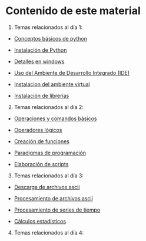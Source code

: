 # Contenido de este material

1. Temas relacionados al día 1:

- [Conceptos básicos de python](./dia1/00.Conceptos_python.md)

- [Instalación de Python](./dia1/01.Instalacion_python.md)

- [Detalles en windows](./dia1/01a.Detalles_windows.md)

- [Uso del Ambiente de Desarrollo Integrado (IDE)](./dia1/02.Uso_IDE.md)

- [Instalacion del ambiente virtual](./dia1/03.geocat.md)

- [Instalación de librerías](./dia1/04.Instalacion_bibliotecas.md)

2. Temas relacionados al día 2:

- [Operaciones y comandos básicos](./dia2/00.Operaciones_comandos_basicos.ipynb)

- [Operadores lógicos](./dia2/01.Operadores_logicos.ipynb)

- [Creación de funciones](./dia2/02.Creacion_funciones.ipynb)

- [Paradigmas de programación](./dia2/03.Paradigmas_programacion.md)

- [Elaboración de scripts](./dia2/04.Elaboracion_scripts.ipynb)

3. Temas relacionados al día 3:

- [Descarga de archivos ascii](./dia2/00.Descarga_datos_clima.ipynb)

- [Procesamiento de archivos ascii](./dia2/01.Lectura_datos_clima.ipynb)

- [Procesamiento de series de tiempo](./dia2/00.Operaciones_comandos_basicos.ipynb)

- [Cálculos estadísticos](./dia2/02.Procesamiento_series_tiempo.ipynb)

4. Temas relacionados al día 4:
